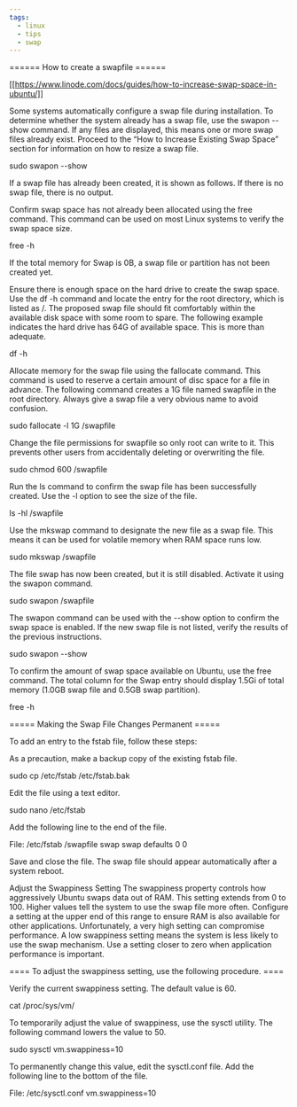 ```yaml
---
tags:
  - linux
  - tips
  - swap
---
```


====== How to create a swapfile ======

[[https://www.linode.com/docs/guides/how-to-increase-swap-space-in-ubuntu/]]

Some systems automatically configure a swap file during installation. To determine whether the system already has a swap file, use the swapon --show command. If any files are displayed, this means one or more swap files already exist. Proceed to the “How to Increase Existing Swap Space” section for information on how to resize a swap file.

  sudo swapon --show

If a swap file has already been created, it is shown as follows. If there is no swap file, there is no output.

Confirm swap space has not already been allocated using the free command. This command can be used on most Linux systems to verify the swap space size.

  free -h

If the total memory for Swap is 0B, a swap file or partition has not been created yet.

Ensure there is enough space on the hard drive to create the swap space. Use the df -h command and locate the entry for the root directory, which is listed as /. The proposed swap file should fit comfortably within the available disk space with some room to spare. The following example indicates the hard drive has 64G of available space. This is more than adequate.

  df -h


Allocate memory for the swap file using the fallocate command. This command is used to reserve a certain amount of disc space for a file in advance. The following command creates a 1G file named swapfile in the root directory. Always give a swap file a very obvious name to avoid confusion.

  sudo fallocate -l 1G /swapfile

Change the file permissions for swapfile so only root can write to it. This prevents other users from accidentally deleting or overwriting the file.

  sudo chmod 600 /swapfile

Run the ls command to confirm the swap file has been successfully created. Use the -l option to see the size of the file.

  ls -hl /swapfile

Use the mkswap command to designate the new file as a swap file. This means it can be used for volatile memory when RAM space runs low.

  sudo mkswap /swapfile

The file swap has now been created, but it is still disabled. Activate it using the swapon command.

sudo swapon /swapfile

The swapon command can be used with the --show option to confirm the swap space is enabled. If the new swap file is not listed, verify the results of the previous instructions.

  sudo swapon --show

To confirm the amount of swap space available on Ubuntu, use the free command. The total column for the Swap entry should display 1.5Gi of total memory (1.0GB swap file and 0.5GB swap partition).

  free -h
  
===== Making the Swap File Changes Permanent =====

To add an entry to the fstab file, follow these steps:

As a precaution, make a backup copy of the existing fstab file.

  sudo cp /etc/fstab /etc/fstab.bak

Edit the file using a text editor.

  sudo nano /etc/fstab

Add the following line to the end of the file.


  File: /etc/fstab
  /swapfile       swap            swap    defaults          0     0
  
Save and close the file. The swap file should appear automatically after a system reboot.

Adjust the Swappiness Setting
The swappiness property controls how aggressively Ubuntu swaps data out of RAM. This setting extends from 0 to 100. Higher values tell the system to use the swap file more often. Configure a setting at the upper end of this range to ensure RAM is also available for other applications. Unfortunately, a very high setting can compromise performance. A low swappiness setting means the system is less likely to use the swap mechanism. Use a setting closer to zero when application performance is important.

==== To adjust the swappiness setting, use the following procedure. ====


Verify the current swappiness setting. The default value is 60.

  cat /proc/sys/vm/

To temporarily adjust the value of swappiness, use the sysctl utility. The following command lowers the value to 50.

  sudo sysctl vm.swappiness=10
  
To permanently change this value, edit the sysctl.conf file. Add the following line to the bottom of the file.


  File: /etc/sysctl.conf
  vm.swappiness=10
